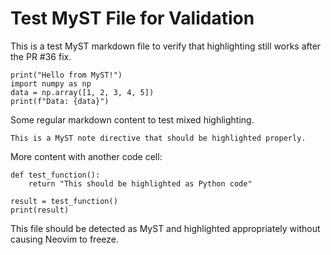 # Test MyST File for Validation

This is a test MyST markdown file to verify that highlighting still works after the PR #36 fix.

```{code-cell} python
print("Hello from MyST!")
import numpy as np
data = np.array([1, 2, 3, 4, 5])
print(f"Data: {data}")
```

Some regular markdown content to test mixed highlighting.

```{note}
This is a MyST note directive that should be highlighted properly.
```

More content with another code cell:

```{code-cell} python
def test_function():
    return "This should be highlighted as Python code"

result = test_function()
print(result)
```

This file should be detected as MyST and highlighted appropriately without causing Neovim to freeze.